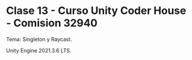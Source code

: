 # Clase 13 - Curso Unity Coder House - Comision 32940

Tema: Singleton y Raycast.

Unity Engine 2021.3.6 LTS.


